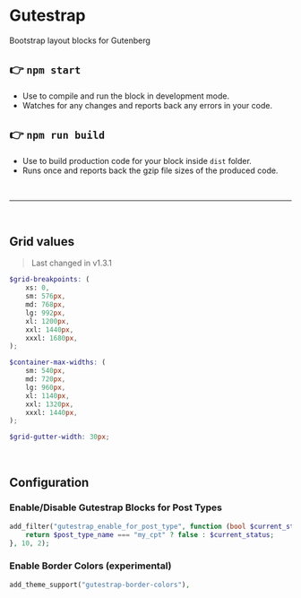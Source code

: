 # Gutestrap

Bootstrap layout blocks for Gutenberg

## 👉  `npm start`
- Use to compile and run the block in development mode.
- Watches for any changes and reports back any errors in your code.

## 👉  `npm run build`
- Use to build production code for your block inside `dist` folder.
- Runs once and reports back the gzip file sizes of the produced code.

<br>

---

<br>

## Grid values

> Last changed in v1.3.1

```scss
$grid-breakpoints: (
	xs: 0,
	sm: 576px,
	md: 768px,
	lg: 992px,
	xl: 1200px,
	xxl: 1440px,
	xxxl: 1680px,
);

$container-max-widths: (
	sm: 540px,
	md: 720px,
	lg: 960px,
	xl: 1140px,
	xxl: 1320px,
	xxxl: 1440px,
);

$grid-gutter-width: 30px;
```

<br>

## Configuration

### Enable/Disable Gutestrap Blocks for Post Types

```php
add_filter("gutestrap_enable_for_post_type", function (bool $current_status, string $post_type_name): bool {
	return $post_type_name === "my_cpt" ? false : $current_status;
}, 10, 2);
```

### Enable Border Colors (experimental)

```php
add_theme_support("gutestrap-border-colors"),
```
